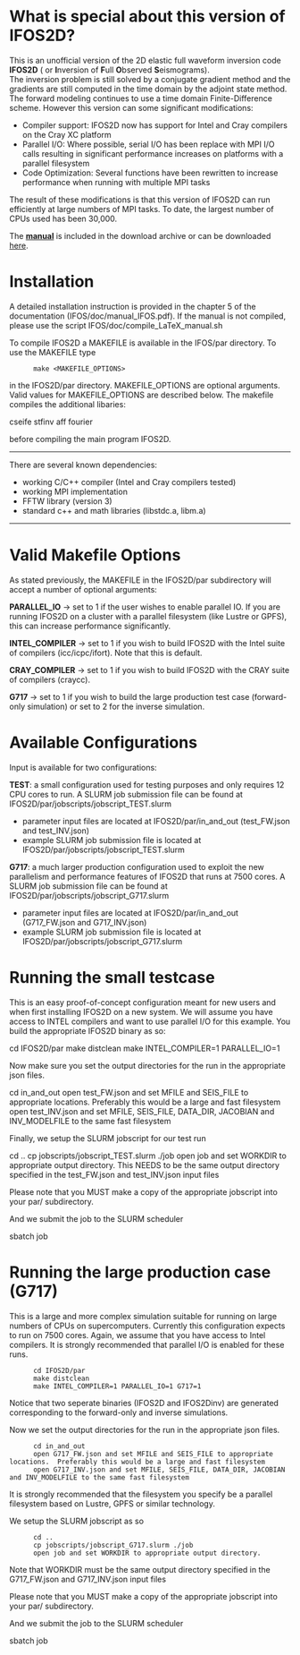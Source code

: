 # What is special about this version of IFOS2D?


This is an unofficial version of the 2D elastic full waveform inversion code **IFOS2D** ( or **I**nversion of **F**ull **O**bserved **S**eismograms).  
The inversion problem is still solved by a conjugate gradient method and the gradients are still computed in the time domain by the adjoint state method.  
The forward modeling continues to use a time domain Finite-Difference scheme. However this version can some significant modifications:

- Compiler support:  IFOS2D now has support for Intel and Cray compilers on the Cray XC platform
- Parallel I/O:  Where possible, serial I/O has been replace with MPI I/O calls resulting in significant performance increases on platforms with a parallel filesystem
- Code Optimization: Several functions have been rewritten to increase performance when running with multiple MPI tasks

The result of these modifications is that this version of IFOS2D can run efficiently at large numbers of MPI tasks.  To date, the largest number of CPUs used has been 30,000.

The [**manual**](https://git.scc.kit.edu/GPIAG-Software/IFOS2D/wikis/home) is included in the download archive or can be downloaded [here](https://git.scc.kit.edu/GPIAG-Software/IFOS2D/wikis/home).

# Installation

A detailed installation instruction is provided in the chapter 5 of the documentation (IFOS/doc/manual_IFOS.pdf). If the manual is not compiled,
please use the script IFOS/doc/compile_LaTeX_manual.sh

To compile IFOS2D a MAKEFILE is available in the IFOS/par directory. To use the MAKEFILE type

          make <MAKEFILE_OPTIONS>

in the IFOS2D/par directory. MAKEFILE_OPTIONS are optional arguments.  Valid values for MAKEFILE_OPTIONS are described below.  The makefile compiles
the additional libaries:

cseife
stfinv
aff
fourier

before compiling the main program IFOS2D.

-------------------------------------------

There are several known dependencies:

- working C/C++ compiler (Intel and Cray compilers tested)
- working MPI implementation
- FFTW library (version 3)
- standard c++ and math libraries (libstdc.a, libm.a)

-------------------------------------------


# Valid Makefile Options

As stated previously, the MAKEFILE in the IFOS2D/par subdirectory will accept a number of optional arguments:

  **PARALLEL_IO**    -> set to 1 if the user wishes to enable parallel IO. If you are
                    running IFOS2D on a cluster with a parallel filesystem
                    (like Lustre or GPFS), this can increase performance significantly.

  **INTEL_COMPILER** -> set to 1 if you wish to build IFOS2D with the Intel suite of
                    compilers (icc/icpc/ifort).  Note that this is default.

  **CRAY_COMPILER**  -> set to 1 if you wish to build IFOS2D with the CRAY suite of compilers (craycc).

  **G717**           -> set to 1 if you wish to build the large production test case (forward-only simulation) or set to 2 for the inverse simulation.


# Available Configurations 

Input is available for two configurations:

  **TEST**: a small configuration used for testing purposes and only requires 12 CPU cores to run. A SLURM job submission file can be found at IFOS2D/par/jobscripts/jobscript_TEST.slurm
  - parameter input files are located at IFOS2D/par/in_and_out (test_FW.json and test_INV.json)
  - example SLURM job submission file is located at IFOS2D/par/jobscripts/jobscript_TEST.slurm

  **G717**: a much larger production configuration used to exploit the new parallelism and performance features of IFOS2D that runs at 7500 cores.  A SLURM job submission file can be found at IFOS2D/par/jobscripts/jobscript_G717.slurm 
  - parameter input files are located at IFOS2D/par/in_and_out (G717_FW.json and G717_INV.json)
  - example SLURM job submission file is located at IFOS2D/par/jobscripts/jobscript_G717.slurm


# Running the small testcase

This is an easy proof-of-concept configuration meant for new users and when first installing IFOS2D on a new system.  We will assume you have access to INTEL compilers and want to use parallel I/O for this example.  You build the appropriate IFOS2D binary as so:

   cd IFOS2D/par
   make distclean
   make INTEL_COMPILER=1 PARALLEL_IO=1

Now make sure you set the output directories for the run in the appropriate json files.

   cd in_and_out
   open test_FW.json and set MFILE and SEIS_FILE to appropriate locations.  Preferably this would be a large and fast filesystem
   open test_INV.json and set MFILE, SEIS_FILE, DATA_DIR, JACOBIAN and INV_MODELFILE to the same fast filesystem

Finally, we setup the SLURM jobscript for our test run

   cd ..
   cp jobscripts/jobscript_TEST.slurm ./job
   open job and set WORKDIR to appropriate output directory.  This NEEDS to be the same output directory specified in the test_FW.json and test_INV.json input files

Please note that you MUST make a copy of the appropriate jobscript into your par/ subdirectory.

And we submit the job to the SLURM scheduler

   sbatch job


# Running the large production case (G717)

This is a large and more complex simulation suitable for running on large numbers of CPUs on supercomputers.  Currently this configuration expects to run on 7500 cores.  Again, we assume that you have access to Intel compilers.  It is strongly recommended that parallel I/O is enabled for these runs.

          cd IFOS2D/par
          make distclean
          make INTEL_COMPILER=1 PARALLEL_IO=1 G717=1

Notice that two seperate binaries (IFOS2D and IFOS2Dinv) are generated corresponding to the forward-only and inverse simulations.

Now we set the output directories for the run in the appropriate json files.

          cd in_and_out
          open G717_FW.json and set MFILE and SEIS_FILE to appropriate locations.  Preferably this would be a large and fast filesystem
          open G717_INV.json and set MFILE, SEIS_FILE, DATA_DIR, JACOBIAN and INV_MODELFILE to the same fast filesystem

It is strongly recommended that the filesystem you specify be a parallel filesystem based on Lustre, GPFS or similar technology.

We setup the SLURM jobscript as so

          cd ..
          cp jobscripts/jobscript_G717.slurm ./job
          open job and set WORKDIR to appropriate output directory.  

Note that WORKDIR must be the same output directory specified in the G717_FW.json and G717_INV.json input files

Please note that you MUST make a copy of the appropriate jobscript into your par/ subdirectory.


And we submit the job to the SLURM scheduler

   sbatch job
